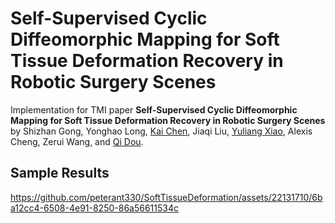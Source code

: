 # Self-Supervised Cyclic Diffeomorphic Mapping for Soft Tissue Deformation Recovery in Robotic Surgery Scenes
Implementation for TMI paper <strong>Self-Supervised Cyclic Diffeomorphic Mapping for Soft Tissue Deformation Recovery in Robotic Surgery Scenes</strong>
by Shizhan Gong, Yonghao Long, [Kai Chen](https://ck-kai.github.io/), Jiaqi Liu,
[Yuliang Xiao](https://mikami520.github.io/), Alexis Cheng, Zerui Wang, and [Qi Dou](https://www.cse.cuhk.edu.hk/~qdou/index.html).

## Sample Results
https://github.com/peterant330/SoftTissueDeformation/assets/22131710/6ba12cc4-6508-4e91-8250-86a56611534c
